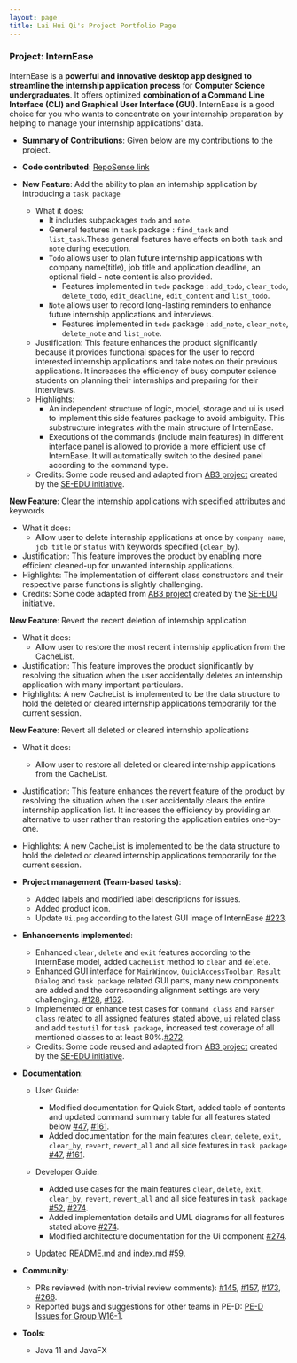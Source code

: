 ```yaml
---
layout: page
title: Lai Hui Qi's Project Portfolio Page
---
```


### Project: InternEase

InternEase is a **powerful and innovative desktop app designed to streamline the internship application process** for **Computer Science undergraduates**. It offers optimized **combination of a Command Line Interface (CLI) and Graphical User Interface (GUI)**. InternEase is a good choice for you who wants to concentrate on your internship preparation by helping to manage your internship applications' data.

* **Summary of Contributions**:
Given below are my contributions to the project.

* **Code contributed**: [RepoSense link](https://nus-cs2103-ay2223s2.github.io/tp-dashboard/?search=laihuiqi&breakdown=true&sort=groupTitle&sortWithin=title&since=2023-02-17&timeframe=commit&mergegroup=&groupSelect=groupByRepos&checkedFileTypes=docs~functional-code~test-code~other)

* **New Feature**: Add the ability to plan an internship application by introducing a `task package`
  * What it does: 
    * It includes subpackages `todo` and `note`.
    * General features in `task` package : `find_task` and `list_task`.These general features have effects on both `task` and `note` during execution.
    * `Todo` allows user to plan future internship applications with company name(title), job title and application deadline, an optional field - note content is also provided.
      * Features implemented in `todo` package : `add_todo`, `clear_todo`, `delete_todo`, `edit_deadline`, `edit_content` and `list_todo`.
    * `Note` allows user to record long-lasting reminders to enhance future internship applications and interviews.
      * Features implemented in `todo` package : `add_note`, `clear_note`, `delete_note` and `list_note`.
  * Justification: This feature enhances the product significantly because it provides functional spaces for the user to record interested internship applications and take notes on their previous applications. It increases the efficiency of busy computer science students on planning their internships and preparing for their interviews.
  * Highlights: 
    * An independent structure of logic, model, storage and ui is used to implement this side features package to avoid ambiguity. This substructure integrates with the main structure of InternEase. 
    * Executions of the commands (include main features) in different interface panel is allowed to provide a more efficient use of InternEase. It will automatically switch to the desired panel according to the command type.
  * Credits: Some code reused and adapted from [AB3 project](https://github.com/nus-cs2103-AY2223S2/tp) created by the [SE-EDU initiative](https://se-education.org/).

**New Feature**: Clear the internship applications with specified attributes and keywords
* What it does:
  * Allow user to delete internship applications at once by `company name`, `job title` or `status` with keywords specified (`clear_by`).
* Justification: This feature improves the product by enabling more efficient cleaned-up for unwanted internship applications. 
* Highlights: The implementation of different class constructors and their respective parse functions is slightly challenging.
* Credits: Some code adapted from [AB3 project](https://github.com/nus-cs2103-AY2223S2/tp) created by the [SE-EDU initiative](https://se-education.org/).

**New Feature**: Revert the recent deletion of internship application
* What it does:
  * Allow user to restore the most recent internship application from the CacheList.
* Justification: This feature improves the product significantly by resolving the situation when the user accidentally deletes an internship application with many important particulars.
* Highlights: A new CacheList is implemented to be the data structure to hold the deleted or cleared internship applications temporarily for the current session.

**New Feature**: Revert all deleted or cleared internship applications 
* What it does:
  * Allow user to restore all deleted or cleared internship applications from the CacheList.
* Justification: This feature enhances the revert feature of the product by resolving the situation when the user accidentally clears the entire internship application list. It increases the efficiency by providing an alternative to user rather than restoring the application entries one-by-one.
* Highlights: A new CacheList is implemented to be the data structure to hold the deleted or cleared internship applications temporarily for the current session.


* **Project management (Team-based tasks)**:
  * Added labels and modified label descriptions for issues.
  * Added product icon.
  * Update `Ui.png` according to the latest GUI image of InternEase [\#223](https://github.com/AY2223S2-CS2103T-W15-4/tp/pull/223).

* **Enhancements implemented**:
  * Enhanced `clear`, `delete` and `exit` features according to the InternEase model, added `CacheList` method to `clear` and `delete`.
  * Enhanced GUI interface for `MainWindow`, `QuickAccessToolbar`, `Result Dialog` and `task package` related GUI parts, many new components are added and the corresponding alignment settings are very challenging. [\#128](https://github.com/AY2223S2-CS2103T-W15-4/tp/issues/128), [\#162](https://github.com/AY2223S2-CS2103T-W15-4/tp/issues/162).
  * Implemented or enhance test cases for `Command class` and `Parser class` related to all assigned features stated above, `ui` related class and add `testutil` for `task package`, increased test coverage of all mentioned classes to at least 80%.[\#272](https://github.com/AY2223S2-CS2103T-W15-4/tp/issues/272).
  * Credits: Some code reused and adapted from [AB3 project](https://github.com/nus-cs2103-AY2223S2/tp) created by the [SE-EDU initiative](https://se-education.org/).


* **Documentation**:
  * User Guide:
    * Modified documentation for Quick Start, added table of contents and updated command summary table for all features stated below [\#47](https://github.com/AY2223S2-CS2103T-W15-4/tp/issues/47), [\#161](https://github.com/AY2223S2-CS2103T-W15-4/tp/issues/161).
    * Added documentation for the main features `clear`, `delete`, `exit`, `clear_by`, `revert`, `revert_all` and all side features in `task package` [\#47](https://github.com/AY2223S2-CS2103T-W15-4/tp/issues/47), [\#161](https://github.com/AY2223S2-CS2103T-W15-4/tp/issues/161).
    
  * Developer Guide:
    * Added use cases for the main features `clear`, `delete`, `exit`, `clear_by`, `revert`, `revert_all` and all side features in `task package`  [\#52](https://github.com/AY2223S2-CS2103T-W15-4/tp/issues/52), [\#274](https://github.com/AY2223S2-CS2103T-W15-4/tp/issues/274).
    * Added implementation details and UML diagrams for all features stated above [\#274](https://github.com/AY2223S2-CS2103T-W15-4/tp/issues/274).
    * Modified architecture documentation for the Ui component [\#274](https://github.com/AY2223S2-CS2103T-W15-4/tp/issues/274).
    
  * Updated README.md and index.md [\#59](https://github.com/AY2223S2-CS2103T-W15-4/tp/issues/59).

* **Community**:
  * PRs reviewed (with non-trivial review comments): [\#145](https://github.com/AY2223S2-CS2103T-W15-4/tp/pull/145), [\#157](https://github.com/AY2223S2-CS2103T-W15-4/tp/pull/157), [\#173](https://github.com/AY2223S2-CS2103T-W15-4/tp/pull/173), [\#266](https://github.com/AY2223S2-CS2103T-W15-4/tp/pull/266).
  * Reported bugs and suggestions for other teams in PE-D: [PE-D Issues for Group W16-1](https://github.com/laihuiqi/ped/issues).

* **Tools**:
  * Java 11 and JavaFX
